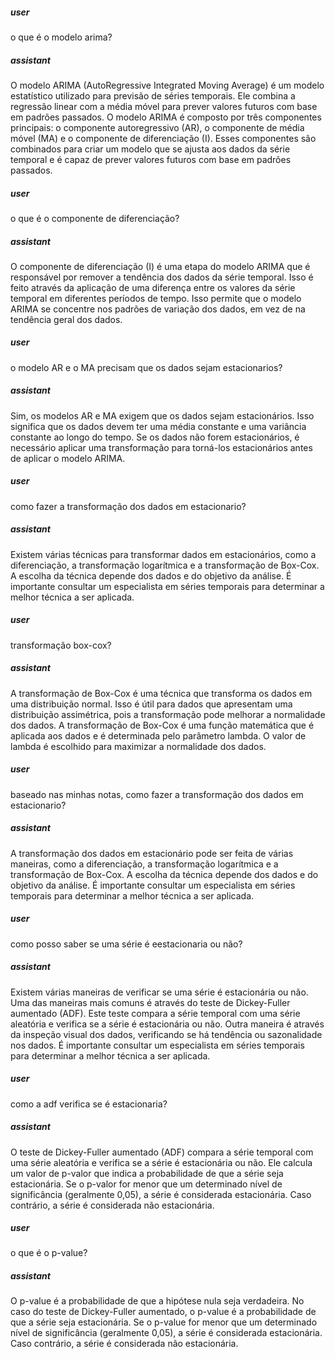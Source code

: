 ##### user
o que é o modelo arima?

##### assistant
O modelo ARIMA (AutoRegressive Integrated Moving Average) é um modelo estatístico utilizado para previsão de séries temporais. Ele combina a regressão linear com a média móvel para prever valores futuros com base em padrões passados. O modelo ARIMA é composto por três componentes principais: o componente autoregressivo (AR), o componente de média móvel (MA) e o componente de diferenciação (I). Esses componentes são combinados para criar um modelo que se ajusta aos dados da série temporal e é capaz de prever valores futuros com base em padrões passados.

##### user
o que é o componente de diferenciação?

##### assistant
O componente de diferenciação (I) é uma etapa do modelo ARIMA que é responsável por remover a tendência dos dados da série temporal. Isso é feito através da aplicação de uma diferença entre os valores da série temporal em diferentes períodos de tempo. Isso permite que o modelo ARIMA se concentre nos padrões de variação dos dados, em vez de na tendência geral dos dados.

##### user
o modelo AR e o MA precisam que os dados sejam estacionarios?

##### assistant
Sim, os modelos AR e MA exigem que os dados sejam estacionários. Isso significa que os dados devem ter uma média constante e uma variância constante ao longo do tempo. Se os dados não forem estacionários, é necessário aplicar uma transformação para torná-los estacionários antes de aplicar o modelo ARIMA.

##### user
como fazer a transformação dos dados em estacionario?

##### assistant
Existem várias técnicas para transformar dados em estacionários, como a diferenciação, a transformação logarítmica e a transformação de Box-Cox. A escolha da técnica depende dos dados e do objetivo da análise. É importante consultar um especialista em séries temporais para determinar a melhor técnica a ser aplicada.

##### user
transformação box-cox?

##### assistant
A transformação de Box-Cox é uma técnica que transforma os dados em uma distribuição normal. Isso é útil para dados que apresentam uma distribuição assimétrica, pois a transformação pode melhorar a normalidade dos dados. A transformação de Box-Cox é uma função matemática que é aplicada aos dados e é determinada pelo parâmetro lambda. O valor de lambda é escolhido para maximizar a normalidade dos dados.

##### user
baseado nas minhas notas, como fazer a transformação dos dados em estacionario?

##### assistant
A transformação dos dados em estacionário pode ser feita de várias maneiras, como a diferenciação, a transformação logarítmica e a transformação de Box-Cox. A escolha da técnica depende dos dados e do objetivo da análise. É importante consultar um especialista em séries temporais para determinar a melhor técnica a ser aplicada.

##### user
como posso saber se uma série é eestacionaria ou não?

##### assistant
Existem várias maneiras de verificar se uma série é estacionária ou não. Uma das maneiras mais comuns é através do teste de Dickey-Fuller aumentado (ADF). Este teste compara a série temporal com uma série aleatória e verifica se a série é estacionária ou não. Outra maneira é através da inspeção visual dos dados, verificando se há tendência ou sazonalidade nos dados. É importante consultar um especialista em séries temporais para determinar a melhor técnica a ser aplicada.

##### user
como a adf verifica se é estacionaria?

##### assistant
O teste de Dickey-Fuller aumentado (ADF) compara a série temporal com uma série aleatória e verifica se a série é estacionária ou não. Ele calcula um valor de p-valor que indica a probabilidade de que a série seja estacionária. Se o p-valor for menor que um determinado nível de significância (geralmente 0,05), a série é considerada estacionária. Caso contrário, a série é considerada não estacionária.

##### user
o que é o p-value?

##### assistant
O p-value é a probabilidade de que a hipótese nula seja verdadeira. No caso do teste de Dickey-Fuller aumentado, o p-value é a probabilidade de que a série seja estacionária. Se o p-value for menor que um determinado nível de significância (geralmente 0,05), a série é considerada estacionária. Caso contrário, a série é considerada não estacionária.